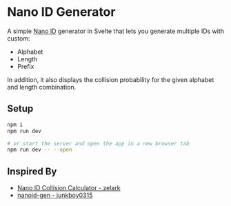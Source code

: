 # Nano ID Generator

A simple [Nano ID](https://github.com/ai/nanoid) generator in Svelte that lets you generate multiple IDs with custom:

- Alphabet
- Length
- Prefix

In addition, it also displays the collision probability for the given alphabet and length combination.

## Setup

```bash
npm i
npm run dev

# or start the server and open the app in a new browser tab
npm run dev -- --open
```

## Inspired By

- [Nano ID Collision Calculator - zelark](https://github.com/zelark/nano-id-cc)
- [nanoid-gen - junkboy0315](https://github.com/junkboy0315/nanoid-gen)
